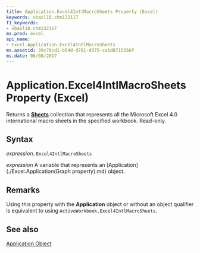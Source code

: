 ```yaml
---
title: Application.Excel4IntlMacroSheets Property (Excel)
keywords: vbaxl10.chm132117
f1_keywords:
- vbaxl10.chm132117
ms.prod: excel
api_name:
- Excel.Application.Excel4IntlMacroSheets
ms.assetid: 39c70cd1-b54d-d781-d375-ca1d0715556f
ms.date: 06/08/2017
---
```



# Application.Excel4IntlMacroSheets Property (Excel)

Returns a  **[Sheets](Excel.Sheets.md)** collection that represents all the Microsoft Excel 4.0 international macro sheets in the specified workbook. Read-only.


## Syntax

 _expression_. `Excel4IntlMacroSheets`

 _expression_ A variable that represents an [Application](./Excel.Application(Graph property).md) object.


## Remarks

Using this property with the  **Application** object or without an object qualifier is equivalent to using `ActiveWorkbook.Excel4IntlMacroSheets`.


## See also


[Application Object](Excel.Application(objec).md)

